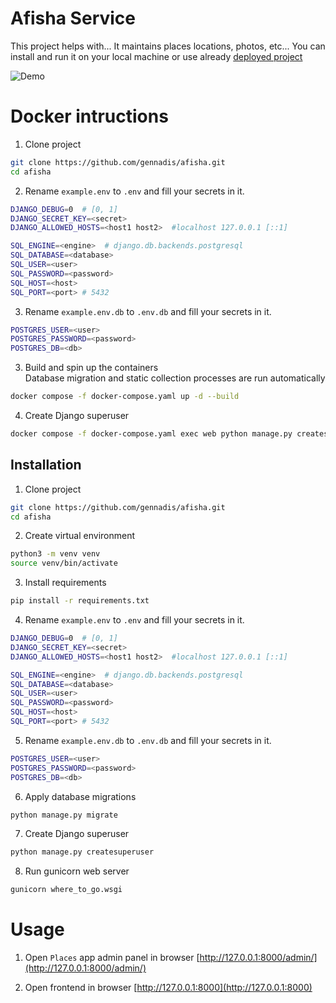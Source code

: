 # Afisha Service

This project helps with...
It maintains places locations, photos, etc... 
You can install and run it on your local machine or use already [deployed project](https://UPDATE_THIS_LINK)

![Demo](demo.gif)

# Docker intructions
1. Clone project
```bash
git clone https://github.com/gennadis/afisha.git
cd afisha
```

2. Rename `example.env` to `.env` and fill your secrets in it.  
```bash
DJANGO_DEBUG=0  # [0, 1]
DJANGO_SECRET_KEY=<secret>
DJANGO_ALLOWED_HOSTS=<host1 host2>  #localhost 127.0.0.1 [::1]

SQL_ENGINE=<engine>  # django.db.backends.postgresql
SQL_DATABASE=<database>
SQL_USER=<user>
SQL_PASSWORD=<password>
SQL_HOST=<host>
SQL_PORT=<port> # 5432
```

3. Rename `example.env.db` to `.env.db` and fill your secrets in it.  
```bash
POSTGRES_USER=<user>
POSTGRES_PASSWORD=<password>
POSTGRES_DB=<db>
```

3. Build and spin up the containers  
Database migration and static collection processes are run automatically
```bash
docker compose -f docker-compose.yaml up -d --build
```

4. Create Django superuser
```bash
docker compose -f docker-compose.yaml exec web python manage.py createsuperuser
```


## Installation
1. Clone project
```bash
git clone https://github.com/gennadis/afisha.git
cd afisha
```

2. Create virtual environment
```bash
python3 -m venv venv
source venv/bin/activate
```

3. Install requirements
```bash
pip install -r requirements.txt
```

4. Rename `example.env` to `.env` and fill your secrets in it.  
```bash
DJANGO_DEBUG=0  # [0, 1]
DJANGO_SECRET_KEY=<secret>
DJANGO_ALLOWED_HOSTS=<host1 host2>  #localhost 127.0.0.1 [::1]

SQL_ENGINE=<engine>  # django.db.backends.postgresql
SQL_DATABASE=<database>
SQL_USER=<user>
SQL_PASSWORD=<password>
SQL_HOST=<host>
SQL_PORT=<port> # 5432
```

5. Rename `example.env.db` to `.env.db` and fill your secrets in it.  
```bash
POSTGRES_USER=<user>
POSTGRES_PASSWORD=<password>
POSTGRES_DB=<db>
```

6. Apply database migrations
```bash
python manage.py migrate
```

7. Create Django superuser
```bash
python manage.py createsuperuser
```

8. Run gunicorn web server
```bash
gunicorn where_to_go.wsgi
```

# Usage
1. Open `Places` app admin panel in browser [http://127.0.0.1:8000/admin/](http://127.0.0.1:8000/admin/)

2. Open frontend in browser [http://127.0.0.1:8000](http://127.0.0.1:8000)


